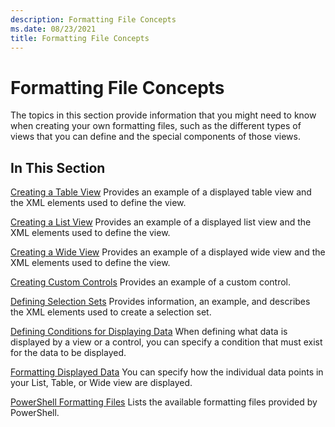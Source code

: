 ```yaml
---
description: Formatting File Concepts
ms.date: 08/23/2021
title: Formatting File Concepts
---
```

# Formatting File Concepts

The topics in this section provide information that you might need to know when creating your own
formatting files, such as the different types of views that you can define and the special
components of those views.

## In This Section

[Creating a Table View](./creating-a-table-view.md)
Provides an example of a displayed table view and the XML elements used to define the view.

[Creating a List View](./creating-a-list-view.md)
Provides an example of a displayed list view and the XML elements used to define the view.

[Creating a Wide View](./creating-a-wide-view.md)
Provides an example of a displayed wide view and the XML elements used to define the view.

[Creating Custom Controls](./creating-custom-controls.md)
Provides an example of a custom control.

[Defining Selection Sets](./defining-selection-sets.md)
Provides information, an example, and describes the XML elements used to create a selection set.

[Defining Conditions for Displaying Data](./defining-conditions-for-displaying-data.md) When
defining what data is displayed by a view or a control, you can specify a condition that must exist
for the data to be displayed.

[Formatting Displayed Data](./formatting-displayed-data.md)
You can specify how the individual data points in your List, Table, or Wide view are displayed.

[PowerShell Formatting Files](./powershell-formatting-files.md)
Lists the available formatting files provided by PowerShell.
